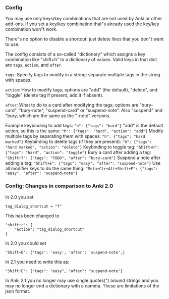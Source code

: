 ### Config

You may use only keys/key combinations that are not used by Anki or other add-ons. If you
set a key/key combinatino that"s already used the key/key combination won"t work.

There"s no option to disable a shortcut: just delete lines that you don"t want to use.

The config consists of a so-called "dictionary" which assigns a key combination like "shift+h"
to a dictionary of values. Valid keys in that dict are `tags`, `action`, and `after`.

`tags`: Specify tags to modify in a string; separate multiple tags in the
string with spaces.

`action`: How to modify tags; options are "add" (the default), "delete",
and "toggle" (delete tag if present, add it if absent).

`after`: What to do to a card after modifying the tags; options are
"bury-card", "bury-note", "suspend-card" or "suspend-note".  Also "suspend"
and "bury, which are the same as the "-note" versions.

Example keybinding to add tags: 
    `"h": {"tags": "hard"}`
"add" is the default action, so this is the same:
    `"h": {"tags": "hard", "action": "add"}`
Modify multiple tags by separating them with spaces:
    `"h": {"tags": "hard marked"}`
Keybinding to delete tags (if they are present):
    `"h": {"tags": "hard marked", "action": "delete"}`
Keybinding to toggle tag:
    `"Shift+H": {"tags": "hard", "action": "toggle"}`
Bury a card after adding a tag:
    `"Shift+T": {"tags": "TODO", "after": "bury-card"}`
Suspend a note after adding a tag:
    `"Shift+E": {"tags": "easy", "after": "suspend-note"}`
Use all modifier keys to do the same thing:
    `"Meta+Ctr+Alt+Shift+E": {"tags": "easy", "after": "suspend-note"}`


### Config: Changes in comparison to Anki 2.0

In 2.0 you set 

    tag_dialog_shortcut = "T" 

This has been changed to 

    "shift+r": {
        "action": "tag_dialog_shortcut"
    }

In 2.0 you could set

    'Shift+E': {'tags': 'easy', 'after': 'suspend-note',}

In 2.1 you need to write this as:

    "Shift+E": {"tags": "easy", "after": "suspend-note"}

In Anki 2.1 you no longer may use single quotes(") around strings and you may no longer end 
a dictionary with a comma. These are limitations of the json format.
